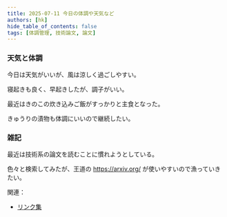 ```yaml
---
title: 2025-07-11 今日の体調や天気など
authors: [hk]
hide_table_of_contents: false
tags: [体調管理, 技術論文, 論文]
---
```


### 天気と体調

今日は天気がいいが、風は涼しく過ごしやすい。

寝起きも良く、早起きしたが、調子がいい。

<!-- truncate -->

最近はきのこの炊き込みご飯がすっかりと主食となった。

きゅうりの漬物も体調にいいので継続したい。


### 雑記

最近は技術系の論文を読むことに慣れようとしている。

色々と検索してみたが、王道の https://arxiv.org/ が使いやすいので漁っていきたい。

関連：
- [リンク集](/links/)

